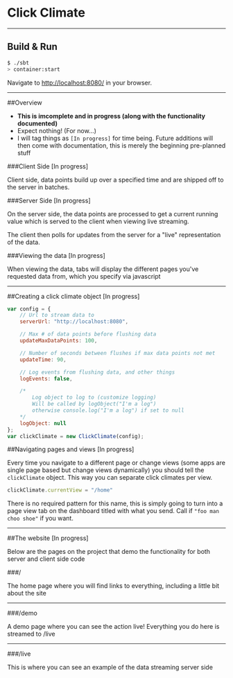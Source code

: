 # Click Climate 

---

## Build & Run 

```sh
$ ./sbt
> container:start
```

Navigate to [http://localhost:8080/](http://localhost:8080/) in your browser.

---

##Overview

* **This is imcomplete and in progress (along with the functionality documented)**
* Expect nothing! (For now...)
* I will tag things as `[In progress]` for time being. Future additions will then come with documentation, this is merely the beginning pre-planned stuff

###Client Side [In progress]

Client side, data points build up over a specified time and are shipped off to the server in batches.

###Server Side [In progress]

On the server side, the data points are processed to get a current running value which is served to the client when viewing live streaming. 

The client then polls for updates from the server for a "live" representation of the data.

###Viewing the data [In progress]

When viewing the data, tabs will display the different pages you've requested data from, which you specify via javascript

---

##Creating a click climate object [In progress]

```javascript
var config = {
	// Url to stream data to
	serverUrl: "http://localhost:8080",

	// Max # of data points before flushing data
	updateMaxDataPoints: 100,

	// Number of seconds between flushes if max data points not met
	updateTime: 90,

	// Log events from flushing data, and other things
	logEvents: false,

	/* 
		Log object to log to (customize logging)
	   	Will be called by logObject("I'm a log") 
	   	otherwise console.log("I'm a log") if set to null
	*/
	logObject: null
};
var clickClimate = new ClickClimate(config);

```

##Navigating pages and views [In progress]

Every time you navigate to a different page or change views (some apps are single page based but change views dynamically) you should tell the `clickClimate` object. This way you can separate click climates per view.

```javascript
clickClimate.currentView = "/home"
```

There is no required pattern for this name, this is simply going to turn into a page view tab on the dashboard titled with what you send. Call if `"foo man choo shoe"` if you want.

---

##The website [In progress]

Below are the pages on the project that demo the functionality for both server and client side code

###/

The home page where you will find links to everything, including a little bit about the site

---

###/demo

A demo page where you can see the action live! Everything you do here is streamed to /live

---

###/live

This is where you can see an example of the data streaming server side


